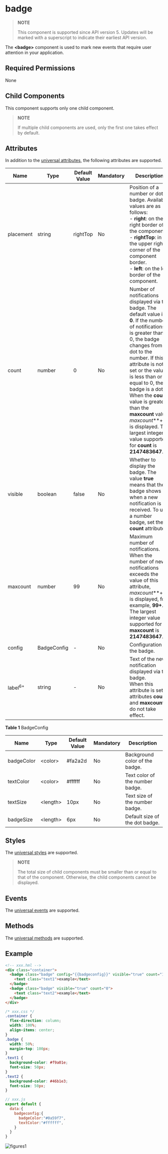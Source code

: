 # badge

>  **NOTE**
>
>  This component is supported since API version 5. Updates will be marked with a superscript to indicate their earliest API version.

The **\<badge>** component is used to mark new events that require user attention in your application.


## Required Permissions

None


## Child Components

This component supports only one child component.

>  **NOTE**
>
>  If multiple child components are used, only the first one takes effect by default.


## Attributes

In addition to the [universal attributes](js-components-common-attributes.md), the following attributes are supported.

| Name                | Type         | Default Value     | Mandatory  | Description                                      |
| ------------------ | ----------- | -------- | ---- | ---------------------------------------- |
| placement          | string      | rightTop | No   | Position of a number or dot badge. Available values are as follows:<br>- **right**: on the right border of the component.<br>- **rightTop**: in the upper right corner of the component border.<br>- **left**: on the left border of the component.|
| count              | number      | 0        | No   | Number of notifications displayed via the badge. The default value is **0**. If the number of notifications is greater than 0, the badge changes from a dot to the number. If this attribute is not set or the value is less than or equal to 0, the badge is a dot.<br>When the **count** value is greater than the **maxcount** value, *maxcount***+** is displayed. The largest integer value supported for **count** is **2147483647**.|
| visible            | boolean     | false    | No   | Whether to display the badge. The value **true** means that the badge shows up when a new notification is received. To use a number badge, set the **count** attribute.|
| maxcount           | number      | 99       | No   | Maximum number of notifications. When the number of new notifications exceeds the value of this attribute, *maxcount***+** is displayed, for example, **99+**.<br>The largest integer value supported for **maxcount** is **2147483647**.|
| config             | BadgeConfig | -        | No   | Configuration of the badge.                          |
| label<sup>6+</sup> | string      | -        | No   | Text of the new notification displayed via the badge.<br>When this attribute is set, attributes **count** and **maxcount** do not take effect.|

**Table 1** BadgeConfig

| Name        | Type            | Default Value     | Mandatory  | Description          |
| ---------- | -------------- | -------- | ---- | ------------ |
| badgeColor | &lt;color&gt;  | \#fa2a2d | No   | Background color of the badge.   |
| textColor  | &lt;color&gt;  | \#ffffff | No   | Text color of the number badge.|
| textSize   | &lt;length&gt; | 10px     | No   | Text size of the number badge.|
| badgeSize  | &lt;length&gt; | 6px      | No   | Default size of the dot badge.   |


## Styles

The [universal styles](../arkui-js/js-components-common-styles.md) are supported.

>  **NOTE**
>
>  The total size of child components must be smaller than or equal to that of the **<badge>** component. Otherwise, the child components cannot be displayed.


## Events

The [universal events](../arkui-js/js-components-common-events.md) are supported.


## Methods

The [universal methods](../arkui-js/js-components-common-methods.md) are supported.


## Example

```html
<!-- xxx.hml -->
<div class="container">
  <badge class="badge" config="{{badgeconfig}}" visible="true" count="100" maxcount="99">
    <text class="text1">example</text>
  </badge>
  <badge class="badge" visible="true" count="0">
    <text class="text2">example</text>
  </badge>
</div>
```

```css
/* xxx.css */
.container {
  flex-direction: column;
  width: 100%;
  align-items: center;
}
.badge {
  width: 50%;
  margin-top: 100px;
}
.text1 {
  background-color: #f9a01e;
  font-size: 50px;
}
.text2 {
  background-color: #46b1e3;
  font-size: 50px;
}
```

```js
// xxx.js
export default {
  data:{
    badgeconfig:{
      badgeColor:"#0a59f7",
      textColor:"#ffffff",
    }
  }
}
```

![figures1](figures/figures1.png)
